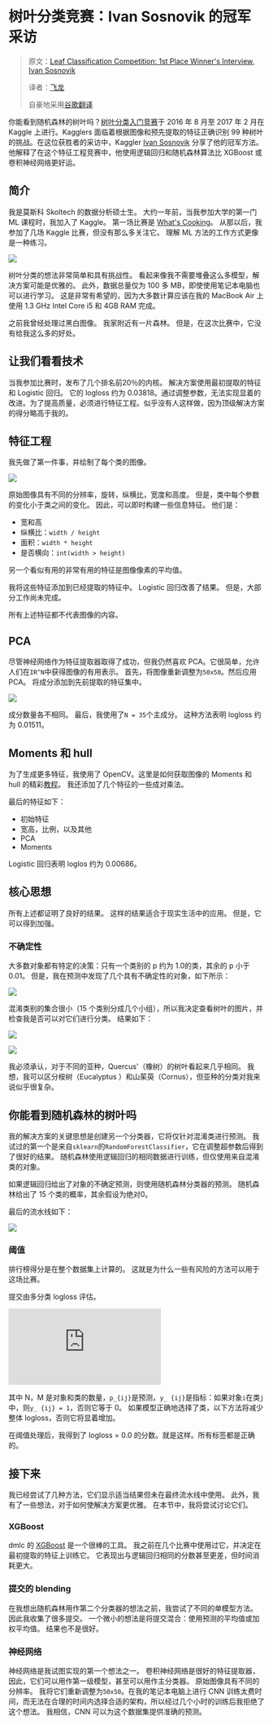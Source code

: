 # 树叶分类竞赛：Ivan Sosnovik 的冠军采访

> 原文：[Leaf Classification Competition: 1st Place Winner's Interview, Ivan Sosnovik](http://blog.kaggle.com/2017/03/24/leaf-classification-competition-1st-place-winners-interview-ivan-sosnovik/)
> 
> 译者：[飞龙](https://github.com/wizardforcel)
> 
> 自豪地采用[谷歌翻译](https://translate.google.cn)

你能看到随机森林的树叶吗？[树叶分类入门竞赛](https://www.kaggle.com/c/leaf-classification)于 2016 年 8 月至 2017 年 2 月在 Kaggle 上进行。Kagglers 面临着根据图像和预先提取的特征正确识别 99 种树叶的挑战。在这位获胜者的采访中，Kaggler [Ivan Sosnovik](https://www.kaggle.com/isosnovik) 分享了他的冠军方法。他解释了在这个特征工程竞赛中，他使用逻辑回归和随机森林算法比 XGBoost 或卷积神经网络更好运。

## 简介

我是莫斯科 Skoltech 的数据分析硕士生。 大约一年前，当我参加大学的第一门 ML 课程时，我加入了 Kaggle。 第一场比赛是 [What's Cooking](https://www.kaggle.com/c/whats-cooking)。 从那以后，我参加了几场 Kaggle 比赛，但没有那么多关注它。 理解 ML 方法的工作方式更像是一种练习。

![](https://i2.wp.com/blog.kaggle.com/wp-content/uploads/2017/03/Screen-Shot-2017-03-23-at-2.31.54-PM.png?resize=1184%2C311)

树叶分类的想法非常简单和具有挑战性。 看起来像我不需要堆叠这么多模型，解决方案可能是优雅的。 此外，数据总量仅为 100 多 MB，即使使用笔记本电脑也可以进行学习。 这是非常有希望的，因为大多数计算应该在我的 MacBook Air 上使用 1.3 GHz Intel Core i5 和 4GB RAM 完成。

之前我曾经处理过黑白图像。 我家附近有一片森林。 但是，在这次比赛中，它没有给我这么多的好处。

## 让我们看看技术

当我参加比赛时，发布了几个排名前20％的内核。 解决方案使用最初提取的特征和 Logistic 回归。 它的 logloss  约为 0.03818。通过调整参数，无法实现显着的改进。为了提高质量，必须进行特征工程。似乎没有人这样做，因为顶级解决方案的得分略高于我的。

## 特征工程

我先做了第一件事，并绘制了每个类的图像。

![](https://i2.wp.com/blog.kaggle.com/wp-content/uploads/2017/03/all_leaves.png?resize=1184%2C770)

原始图像具有不同的分辨率，旋转，纵横比，宽度和高度。 但是，类中每个参数的变化小于类之间的变化。 因此，可以即时构建一些信息特征。 他们是：

+   宽和高
+   纵横比：`width / height`
+   面积：`width * height`
+   是否横向：`int(width > height)`

另一个看似有用的非常有用的特征是图像像素的平均值。

我将这些特征添加到已经提取的特征中。 Logistic 回归改善了结果。 但是，大部分工作尚未完成。

所有上述特征都不代表图像的内容。

## PCA

尽管神经网络作为特征提取器取得了成功，但我仍然喜欢 PCA。它很简单，允许人们在`IR^N`中获得图像的有用表示。 首先，将图像重新调整为`50x50`。然后应用 PCA。 将成分添加到先前提取的特征集中。

![](https://i0.wp.com/blog.kaggle.com/wp-content/uploads/2017/03/eigenvalue.png?w=872)

成分数量各不相同。 最后，我使用了`N = 35`个主成分。 这种方法表明 logloss 约为 0.01511。

## Moments 和 hull

为了生成更多特征，我使用了 OpenCV。这里是如何获取图像的 Moments 和 hull 的精彩[教程](http://docs.opencv.org/3.1.0/dd/d49/tutorial_py_contour_features.html)。 我还添加了几个特征的一些成对乘法。

最后的特征如下：

+   初始特征
+   宽高，比例，以及其他
+   PCA
+   Moments

Logistic 回归表明 loglos 约为 0.00686。

## 核心思想

所有上述都证明了良好的结果。 这样的结果适合于现实生活中的应用。 但是，它可以得到加强。

### 不确定性

大多数对象都有特定的决策：只有一个类别的 p 约为 1.0的类，其余的 p 小于 0.01。 但是，我在预测中发现了几个具有不确定性的对象，如下所示：

![](https://i1.wp.com/blog.kaggle.com/wp-content/uploads/2017/03/uncertain_case.png?w=564)

混淆类别的集合很小（15 个类别分成几个小组），所以我决定查看树叶的图片，并检查我是否可以对它们进行分类。 结果如下：

![](https://i1.wp.com/blog.kaggle.com/wp-content/uploads/2017/03/68_86.png?resize=1184%2C203)

![](https://i2.wp.com/blog.kaggle.com/wp-content/uploads/2017/03/22_24_29.png?resize=1184%2C298)

我必须承认，对于不同的亚种，Quercus'（橡树）的树叶看起来几乎相同。 我想，我可以区分桉树（Eucalyptus ）和山茱萸（Cornus），但亚种的分类对我来说似乎很复杂。


## 你能看到随机森林的树叶吗

我的解决方案的关键思想是创建另一个分类器，它将仅针对混淆类进行预测。 我试过的第一个是来自`sklearn`的`RandomForestClassifier`，它在调整超参数后得到了很好的结果。 随机森林使用逻辑回归的相同数据进行训练，但仅使用来自混淆类的对象。

如果逻辑回归给出了对象的不确定预测，则使用随机森林分类器的预测。 随机森林给出了 15 个类的概率，其余假设为绝对0。

最后的流水线如下：

![](https://i1.wp.com/blog.kaggle.com/wp-content/uploads/2017/03/pipeline.png?w=985)

### 阈值

排行榜得分是在整个数据集上计算的。 这就是为什么一些有风险的方法可以用于这场比赛。

提交由多分类 logloss 评估。

![](http://s0.wp.com/latex.php?zoom=1.5625&latex=+logloss+%3D+-+%5Cfrac%7B1%7D%7BN%7D+%5Csum_%7Bi%3D1%7D%5E%7BN%7D+%5Csum_%7Bj%3D1%7D%5E%7BM%7D+y_%7Bij%7D%5Clog%28p_%7Bij%7D%29%3Cbr+%2F%3E+&bg=ffffff&fg=000&s=0)

其中 N，M 是对象和类的数量，`p_{ij}`是预测，`y_ {ij}`是指标：如果对象`i`在类`j`中，则`y_ {ij} = 1`，否则它等于 0。 如果模型正确地选择了类，以下方法将减少整体 logloss，否则它将显着增加。

在阈值处理后，我得到了 logloss = 0.0 的分数。就是这样。所有标签都是正确的。

## 接下来

我已经尝试了几种方法，它们显示适当结果但未在最终流水线中使用。 此外，我有了一些想法，对于如何使解决方案更优雅。 在本节中，我将尝试讨论它们。

### XGBoost

dmlc 的 [XGBoost](https://github.com/dmlc/xgboost) 是一个很棒的工具。 我之前在几个比赛中使用过它，并决定在最初提取的特征上训练它。 它表现出与逻辑回归相同的分数甚至更差，但时间消耗更大。

### 提交的 blending

在我想出随机森林用作第二个分类器的想法之前，我尝试了不同的单模型方法。 因此我收集了很多提交。 一个微小的想法是将提交混合：使用预测的平均值或加权平均值。 结果也不是很好。

### 神经网络

神经网络是我试图实现的第一个想法之一。 卷积神经网络是很好的特征提取器，因此，它们可以用作第一级模型，甚至可以用作主分类器。 原始图像具有不同的分辨率。 我将它们重新调整为`50x50`。在我的笔记本电脑上进行 CNN 训练太费时间，而无法在合理的时间内选择合适的架构，所以经过几个小时的训练后我拒绝了这个想法。 我相信，CNN 可以为这个数据集提供准确的预测。
